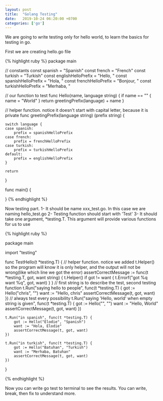 ```yaml
---
layout: post
title:  "Golang Testing"
date:   2019-10-24 06:20:00 +0700
categories: ['go']
---
```


We are going to write testing only for hello world, to learn the basics for testing in go.

First we are creating hello.go file

{% highlight ruby %}
package main

// constants
const spanish = "Spanish"
const french = "French"
const turkish = "Turkish"
const englishHelloPrefix = "Hello, "
const spanishHelloPrefix = "Hola, "
const frenchHelloPrefix = "Bonjour, "
const turkishHelloPrefix = "Merhaba, "

// our function to test
func Hello(name, language string) {
    if name == "" {
        name = "World"
    }
    return greetingPrefix(language) + name
}

// helper function. notice it doesn't start with capital letter, because it is private
func greetingPrefix(language string) (prefix string) {

	switch language {
	case spanish:
		prefix = spanishHelloPrefix
	case french:
		prefix = frenchHelloPrefix
	case turkish:
		prefix = turkishHelloPrefix
	default:
		prefix = englishHelloPrefix
	}

	return
}

func main() {

}
{% endhighlight %}

Now testing part.
1- It should be name xxx_test.go. In this case we are naming hello_test.go
2- Testing function should start with 'Test'
3- It should take one argument, *testing.T. This argument will provide various functions for us to use

{% highlight ruby %}

package main

import "testing"

func TestHello(t *testing.T) {
    // helper function. notice we added t.Helper() so the program will know it is only helper, and the output will not be wrong(like which line we got the error)
	assertCorrectMessage := func(t *testing.T, got, want string) {
		t.Helper()
		if got != want {
			t.Errorf("got %q want %q", got, want)
		}
	}
    // first string is to describe the test, second testing function
	t.Run("saying hello to people", func(t *testing.T) {
		got := Hello("chris", "")
		want := "Hello, chris"
		assertCorrectMessage(t, got, want)
	})
    // always test every possibility
	t.Run("saying 'Hello, world' when empty string is given", func(t *testing.T) {
		got := Hello("", "")
		want := "Hello, World"
		assertCorrectMessage(t, got, want)
	})

	t.Run("in spanish", func(t *testing.T) {
		got := Hello("Elodie", "Spanish")
		want := "Hola, Elodie"
		assertCorrectMessage(t, got, want)
	})

	t.Run("in turkish", func(t *testing.T) {
		got := Hello("Batuhan", "Turkish")
		want := "Merhaba, Batuhan"
		assertCorrectMessage(t, got, want)
	})
}


{% endhighlight %}

Now you can write go test to terminal to see the results. You can write, break, then fix to understand more. 